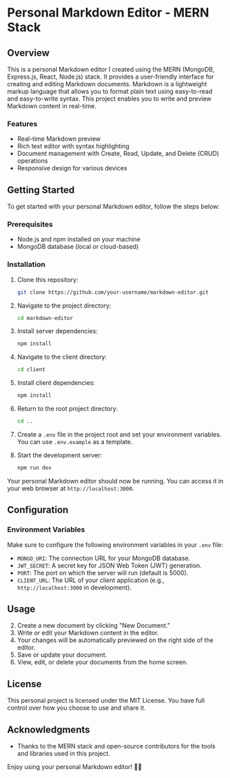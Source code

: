 # Personal Markdown Editor - MERN Stack
## Overview

This is a personal Markdown editor I created using the MERN (MongoDB, Express.js, React, Node.js) stack. It provides a user-friendly interface for creating and editing Markdown documents. Markdown is a lightweight markup language that allows you to format plain text using easy-to-read and easy-to-write syntax. This project enables you to write and preview Markdown content in real-time.

### Features

- Real-time Markdown preview
- Rich text editor with syntax highlighting
- Document management with Create, Read, Update, and Delete (CRUD) operations
- Responsive design for various devices

## Getting Started

To get started with your personal Markdown editor, follow the steps below:

### Prerequisites

- Node.js and npm installed on your machine
- MongoDB database (local or cloud-based)

### Installation

1. Clone this repository:

   ```bash
   git clone https://github.com/your-username/markdown-editor.git
   ```

2. Navigate to the project directory:

   ```bash
   cd markdown-editor
   ```

3. Install server dependencies:

   ```bash
   npm install
   ```

4. Navigate to the client directory:

   ```bash
   cd client
   ```

5. Install client dependencies:

   ```bash
   npm install
   ```

6. Return to the root project directory:

   ```bash
   cd ..
   ```

7. Create a `.env` file in the project root and set your environment variables. You can use `.env.example` as a template.

8. Start the development server:

   ```bash
   npm run dev
   ```

Your personal Markdown editor should now be running. You can access it in your web browser at `http://localhost:3000`.

## Configuration

### Environment Variables

Make sure to configure the following environment variables in your `.env` file:

- `MONGO_URI`: The connection URL for your MongoDB database.
- `JWT_SECRET`: A secret key for JSON Web Token (JWT) generation.
- `PORT`: The port on which the server will run (default is 5000).
- `CLIENT_URL`: The URL of your client application (e.g., `http://localhost:3000` in development).

## Usage
2. Create a new document by clicking "New Document."
3. Write or edit your Markdown content in the editor.
4. Your changes will be automatically previewed on the right side of the editor.
5. Save or update your document.
6. View, edit, or delete your documents from the home screen.

## License

This personal project is licensed under the MIT License. You have full control over how you choose to use and share it.

## Acknowledgments

- Thanks to the MERN stack and open-source contributors for the tools and libraries used in this project.

Enjoy using your personal Markdown editor! 📝✨
